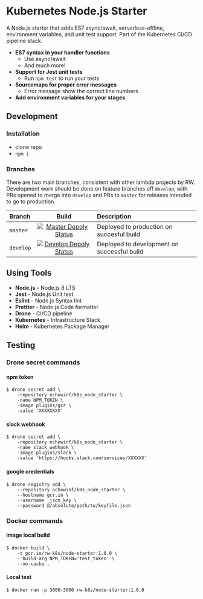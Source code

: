 # Kubernetes Node.js Starter

A Node.js starter that adds ES7 async/await, serverless-offline, environment variables, and unit test support. Part of the Kubernetes CI/CD pipeline stack.

- **ES7 syntax in your handler functions**
  - Use async/await
  - And much more!
- **Support for Jest unit tests**
  - Run `npm test` to run your tests
- **Sourcemaps for proper error messages**
  - Error message show the correct line numbers
- **Add environment variables for your stages**

## Development

### Installation

* clone repo
* `npm i`

### Branches

There are two main branches, consistent with other lambda projects by RW.  Development work should be done on feature branches off `develop`, with PRs opened to merge into `develop` and PRs to `master` for releases intended to go to production.

| Branch | Build | Description |
| :--- | :---: | :--- |
| `master` | [![Master Depoly Status](https://drone-github.dynamics.net/api/badges/nchowinf/k8s_node_starter/status.svg?branch=master)](https://drone-github.dynamics.net/nchowinf/k8s_node_starter) | Deployed to production on succesful build |
| `develop` | [![Develop Depoly Status](https://drone-github.dynamics.net/api/badges/nchowinf/k8s_node_starter/status.svg?branch=develop)](https://drone-github.dynamics.net/nchowinf/k8s_node_starter) | Deployed to development on successful build |

## Using Tools

* **Node.js** - Node.js 8 LTS
* **Jest** - Node.js Unit test
* **Eslint** - Node.js Syntax lint
* **Prettier** - Node.js Code formatter
* **Drone** - CI/CD pipeline
* **Kubernetes** - Infrastructure Stack
* **Helm** - Kubernetes Package Manager

## Testing

### Drone secret commands

#### npm token

```console
$ drone secret add \
    -repository nchowinf/k8s_node_starter \
    -name NPM_TOKEN \
    -image plugins/gcr \
    -value 'XXXXXXXX'
```

#### slack webhook

```console
$ drone secret add \
    -repository nchowinf/k8s_node_starter \
    -name slack_webhook \
    -image plugins/slack \
    -value 'https://hooks.slack.com/services/XXXXXX'
```

#### google credentials

```console
$ drone registry add \
    --repository nchowinf/k8s_node_starter \
    --hostname gcr.io \
    --username _json_key \
    --password @/absolute/path/to/keyfile.json
```

### Docker commands

#### image local build

```console
$ docker build \
    -t gcr.io/rw-k8s/node-starter:1.0.0 \
    --build-arg NPM_TOKEN='test_token' \
    --no-cache .
```

#### Local test

```console
$ docker run -p 3000:3000 rw-k8s/node-starter:1.0.0
```
